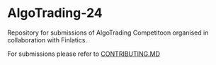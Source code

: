 # AlgoTrading-24
Repository for submissions of AlgoTrading Competitoon organised in collaboration with Finlatics.

For submissions please refer to [CONTRIBUTING.MD](https://github.com/FinClub-IITR/AlgoTrading-24/blob/2d54cf2eb1ae2cd062dc1057a428583a72ceac57/CONTRIBUTING.MD)

